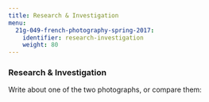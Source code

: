 ```yaml
---
title: Research & Investigation
menu:
  21g-049-french-photography-spring-2017:
    identifier: research-investigation
    weight: 80
---
```

### Research & Investigation

Write about one of the two photographs, or compare them: